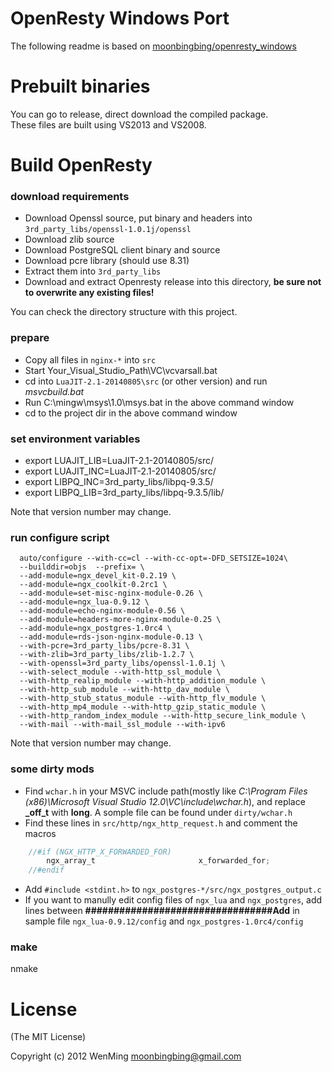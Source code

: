 OpenResty Windows Port
=========
The following readme is based on [moonbingbing/openresty_windows](https://github.com/moonbingbing/openresty_windows)


Prebuilt binaries
=========
You can go to release, direct download the compiled package.  
These files are built using VS2013 and VS2008.

Build OpenResty
=========

### download requirements
*    Download Openssl source, put binary and headers into `3rd_party_libs/openssl-1.0.1j/openssl`
*    Download zlib source 
*    Download PostgreSQL client binary and source
*    Download pcre library (should use 8.31)
*    Extract them into `3rd_party_libs`
*    Download and extract Openresty release into this directory, **be sure not to overwrite any existing files!**

You can check the directory structure with this project.

### prepare
*    Copy all files in `nginx-*` into `src`
*    Start Your_Visual_Studio_Path\VC\vcvarsall.bat   
*    cd into `LuaJIT-2.1-20140805\src` (or other version) and run *msvcbuild.bat*
*    Run  C:\mingw\msys\1.0\msys.bat in the above command window
*    cd to the project dir in the above command window

### set environment variables
*    export LUAJIT_LIB=LuaJIT-2.1-20140805/src/
*    export LUAJIT_INC=LuaJIT-2.1-20140805/src/
*    export LIBPQ_INC=3rd_party_libs/libpq-9.3.5/
*    export LIBPQ_LIB=3rd_party_libs/libpq-9.3.5/lib/

Note that version number may change.
    
### run configure script
```Shell
  auto/configure --with-cc=cl --with-cc-opt=-DFD_SETSIZE=1024\
  --builddir=objs  --prefix= \
  --add-module=ngx_devel_kit-0.2.19 \
  --add-module=ngx_coolkit-0.2rc1 \
  --add-module=set-misc-nginx-module-0.26 \
  --add-module=ngx_lua-0.9.12 \
  --add-module=echo-nginx-module-0.56 \
  --add-module=headers-more-nginx-module-0.25 \
  --add-module=ngx_postgres-1.0rc4 \
  --add-module=rds-json-nginx-module-0.13 \
  --with-pcre=3rd_party_libs/pcre-8.31 \
  --with-zlib=3rd_party_libs/zlib-1.2.7 \
  --with-openssl=3rd_party_libs/openssl-1.0.1j \
  --with-select_module --with-http_ssl_module \
  --with-http_realip_module --with-http_addition_module \
  --with-http_sub_module --with-http_dav_module \
  --with-http_stub_status_module --with-http_flv_module \
  --with-http_mp4_module --with-http_gzip_static_module \
  --with-http_random_index_module --with-http_secure_link_module \
  --with-mail --with-mail_ssl_module --with-ipv6
```
      
  Note that version number may change.

### some dirty mods
*  Find `wchar.h` in your MSVC include path(mostly like *C:\Program Files (x86)\Microsoft Visual Studio 12.0\VC\include\wchar.h*), and replace **_off_t** with **long**. A somple file can be found under `dirty/wchar.h`
*  Find these lines in `src/http/ngx_http_request.h` and comment the macros
```C
    //#if (NGX_HTTP_X_FORWARDED_FOR)
        ngx_array_t                       x_forwarded_for;
    //#endif
```
    
*  Add `#include <stdint.h>` to `ngx_postgres-*/src/ngx_postgres_output.c`
*  If you want to manully edit config files of `ngx_lua` and `ngx_postgres`, add lines between **#################################Add** in sample file `ngx_lua-0.9.12/config` and `ngx_postgres-1.0rc4/config`

### make
  nmake


License
=========
(The MIT License)

Copyright (c) 2012 WenMing <moonbingbing@gmail.com>